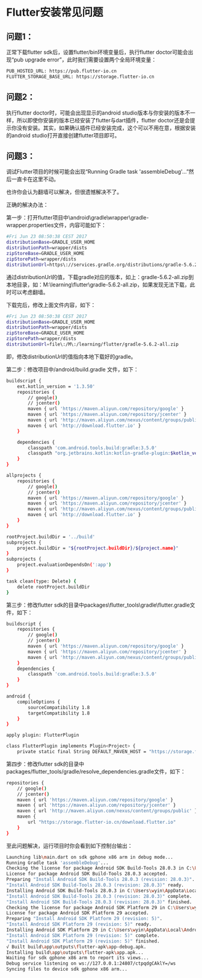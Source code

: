# Flutter安装常见问题

## 问题1：

正常下载flutter sdk后，设置flutter/bin环境变量后，执行flutter doctor可能会出现“pub upgrade error”，此时我们需要设置两个全局环境变量：

```bash
PUB_HOSTED_URL: https://pub.flutter-io.cn
FLUTTER_STORAGE_BASE_URL: https://storage.flutter-io.cn
```

## 问题2：

执行flutter doctor时，可能会出现显示的android studio版本与你安装的版本不一样，所以即使你安装的版本已经安装了flutter与dart插件，flutter doctor还是会提示你没有安装。其实，如果确认插件已经安装完成，这个可以不用在意，根据安装的android studio打开直接创建flutter项目即可。

## 问题3：

调试Flutter项目的时候可能会出现“Running Gradle task 'assembleDebug'...”然后一直卡在这里不动。

也许你会认为翻墙可以解决，但很遗憾解决不了。

正确的解决办法：

第一步：打开flutter项目中\android\gradle\wrapper\gradle-wrapper.properties文件，内容可能如下：

```bash
#Fri Jun 23 08:50:38 CEST 2017
distributionBase=GRADLE_USER_HOME
distributionPath=wrapper/dists
zipStoreBase=GRADLE_USER_HOME
zipStorePath=wrapper/dists
distributionUrl=https\://services.gradle.org/distributions/gradle-5.6.2-all.zip
```

通过distributionUrl的值，下载gradle对应的版本，如上：gradle-5.6.2-all.zip到本地目录，如：M:\learning\flutter\gradle-5.6.2-all.zip，如果发现无法下载，此时可以考虑翻墙。

下载完后，修改上面文件内容，如下：

```bash
#Fri Jun 23 08:50:38 CEST 2017
distributionBase=GRADLE_USER_HOME
distributionPath=wrapper/dists
zipStoreBase=GRADLE_USER_HOME
zipStorePath=wrapper/dists
distributionUrl=file\:/M\:/learning/flutter/gradle-5.6.2-all.zip
```

即，修改distributionUrl的值指向本地下载好的gradle。

第二步：修改项目中/android/build.gradle 文件，如下：

```bash
buildscript {
    ext.kotlin_version = '1.3.50'
    repositories {
        // google()
        // jcenter()
        maven { url 'https://maven.aliyun.com/repository/google' }
        maven { url 'https://maven.aliyun.com/repository/jcenter' }
        maven { url 'http://maven.aliyun.com/nexus/content/groups/public' }
        maven { url 'http://download.flutter.io' }
    }

    dependencies {
        classpath 'com.android.tools.build:gradle:3.5.0'
        classpath "org.jetbrains.kotlin:kotlin-gradle-plugin:$kotlin_version"
    }
}

allprojects {
    repositories {
        // google()
        // jcenter()
        maven { url 'https://maven.aliyun.com/repository/google' }
        maven { url 'https://maven.aliyun.com/repository/jcenter' }
        maven { url 'http://maven.aliyun.com/nexus/content/groups/public' }
        maven { url 'http://download.flutter.io' }
    }
}

rootProject.buildDir = '../build'
subprojects {
    project.buildDir = "${rootProject.buildDir}/${project.name}"
}
subprojects {
    project.evaluationDependsOn(':app')
}

task clean(type: Delete) {
    delete rootProject.buildDir
}
```

第三步：修改flutter sdk的目录中packages\flutter_tools\gradle\flutter.gradle文件，如下：

```bash
buildscript {
    repositories {
        // google()
        // jcenter()
		maven { url 'https://maven.aliyun.com/repository/google' }
        maven { url 'https://maven.aliyun.com/repository/jcenter' }
        maven { url 'http://maven.aliyun.com/nexus/content/groups/public' }
    }
    dependencies {
        classpath 'com.android.tools.build:gradle:3.5.0'
    }
}

android {
    compileOptions {
        sourceCompatibility 1.8
        targetCompatibility 1.8
    }
}

apply plugin: FlutterPlugin

class FlutterPlugin implements Plugin<Project> {
    private static final String DEFAULT_MAVEN_HOST = "https://storage.flutter-io.cn/download.flutter.io";
```

第四步：修改flutter sdk的目录中packages/flutter_tools/gradle/resolve_dependencies.gradle文件，如下：

```bash
repositories {
    // google()
    // jcenter()
	maven { url 'https://maven.aliyun.com/repository/google' }
    maven { url 'https://maven.aliyun.com/repository/jcenter' }
    maven { url 'http://maven.aliyun.com/nexus/content/groups/public' }
    maven {
        url "https://storage.flutter-io.cn/download.flutter.io"
    }
}
```

至此问题解决，运行项目时你会看到如下控制台输出：

```bash
Launching lib\main.dart on sdk gphone x86 arm in debug mode...
Running Gradle task 'assembleDebug'...
Checking the license for package Android SDK Build-Tools 28.0.3 in C:\Users\wyin\AppData\Local\Android\sdk\licenses
License for package Android SDK Build-Tools 28.0.3 accepted.
Preparing "Install Android SDK Build-Tools 28.0.3 (revision: 28.0.3)".
"Install Android SDK Build-Tools 28.0.3 (revision: 28.0.3)" ready.
Installing Android SDK Build-Tools 28.0.3 in C:\Users\wyin\AppData\Local\Android\sdk\build-tools\28.0.3
"Install Android SDK Build-Tools 28.0.3 (revision: 28.0.3)" complete.
"Install Android SDK Build-Tools 28.0.3 (revision: 28.0.3)" finished.
Checking the license for package Android SDK Platform 29 in C:\Users\wyin\AppData\Local\Android\sdk\licenses
License for package Android SDK Platform 29 accepted.
Preparing "Install Android SDK Platform 29 (revision: 5)".
"Install Android SDK Platform 29 (revision: 5)" ready.
Installing Android SDK Platform 29 in C:\Users\wyin\AppData\Local\Android\sdk\platforms\android-29
"Install Android SDK Platform 29 (revision: 5)" complete.
"Install Android SDK Platform 29 (revision: 5)" finished.
√ Built build\app\outputs\flutter-apk\app-debug.apk.
Installing build\app\outputs\flutter-apk\app.apk...
Waiting for sdk gphone x86 arm to report its views...
Debug service listening on ws://127.0.0.1:24807/ctpqdgCAklY=/ws
Syncing files to device sdk gphone x86 arm...
```